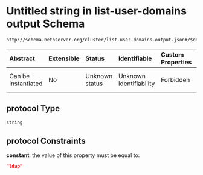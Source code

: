 # Untitled string in list-user-domains output Schema

```txt
http://schema.nethserver.org/cluster/list-user-domains-output.json#/$defs/user-domain/anyOf/0/not/properties/protocol
```



| Abstract            | Extensible | Status         | Identifiable            | Custom Properties | Additional Properties | Access Restrictions | Defined In                                                                                     |
| :------------------ | :--------- | :------------- | :---------------------- | :---------------- | :-------------------- | :------------------ | :--------------------------------------------------------------------------------------------- |
| Can be instantiated | No         | Unknown status | Unknown identifiability | Forbidden         | Allowed               | none                | [list-user-domains-output.json*](cluster/list-user-domains-output.json "open original schema") |

## protocol Type

`string`

## protocol Constraints

**constant**: the value of this property must be equal to:

```json
"ldap"
```
